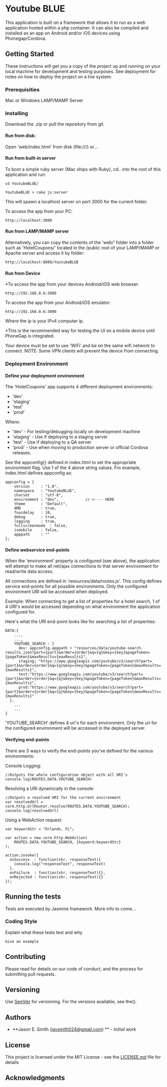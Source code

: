 
# Youtube BLUE

This application is built on a framework that allows it to
run as a web application hosted within a php container. It can 
also be compiled and installed as an app on Android and/or 
iOS devices using Phonegap/Cordova.


## Getting Started

These instructions will get you a copy of the project up and 
running on your local machine for development and testing purposes. 
See deployment for notes on how to deploy the project on a 
live system.

### Prerequisities

Mac or Windows
LAMP/MAMP Server


### Installing

Download the .zip or pull the repository from git. 

#### Run from disk:
Open 'web/index.html' from disk (file:///) or... 

#### Run from built-in server
To boot a simple ruby server (Mac ships with Ruby), cd.. into
the root of this application and run:

```
cd YoutubeBLUE/
```

```
YoutubeBLUE > rake js:server
```

This will spawn a localhost server on port 3000 for 
the current folder.

To access the app from your PC:
```
http://localhost:3000
```


#### Run from LAMP/MAMP server
Alternatively, you can copy the contents of the 'web/' folder into a folder 
such as 'HotelCoupons/' located in the /public root of your LAMP/MAMP or 
Apache server and access it by folder:

```
http://localhost:8888/YoutubeBLUE
```

#### Run from Device
*To access the app from your devices Android/iOS web browser:
```
http://192.168.0.6:3000
```

To access the app from your Android/iOS emulator:
```
http://192.168.0.6:3000
```

Where the ip is your IPv4 computer ip.

*This is the recommended way for testing the UI on a mobile device until
PhoneGap is integrated. 

Your device must be set to use 'WiFi' and be on the same wifi network to connect.
NOTE: Some VPN clients will prevent the device from connecting.



### Deployment Environment

#### Define your deployment environment
The 'HotelCoupons' app supports 4 different deployment environments:
* 'dev'
* 'staging'
* 'test'
* 'prod'

Where:
* 'dev' - For testing/debugging locally on development machine
* 'staging' - Use if deploying to a staging server
* 'test' - Use if deploying to a QA server
* 'prod' - Use when moving to production server or official Cordova releases.

See the appconfig{} defined in index.html to set the appropriate
environment flag. Use 1 of the 4 above string values. Fro example,
index.html defines appconfig as:

```
appconfig = {
	version		: "1.0",
    namespace	: "YoutubeBLUE",
    charset		: "utf-8",
    environment	: "dev",			// <---- HERE
    theme		: "Default",
    AMD			: true,
    foucdelay	: 10,
    debug		: true,
    logging		: true,
    fullscreenmode	: false,
    ismobile	: false,
    apppath		: ""
};
```

#### Define webservice end-points
When the 'environment' property is configured (see above), the application will attempt 
to make all net/ajax connections to that server environment for read/write data access.

All connections are defined in 'resources/data/routes.js'. This config
defines service end-points for all possible environments. Only
the configured environment URI will be accessed when deployed.

Example: When connecting to get a list of properties for a hotel search, 1 of 4
URI's would be accessed depending on what environment the application configured
for.

Here's what the URI end-point looks like for searching a list of properties:

```
DATA:{
	...,
	...,
	YOUTUBE_SEARCH : {
      dev: appconfig.apppath + "resources/data/youtube-search-results.json?part={part}&order={order}&q={q}&key={key}&pageToken={pageToken}&maxResults={maxResults}",
      staging: "https://www.googleapis.com/youtube/v3/search?part={part}&order={order}&q={q}&key={key}&pageToken={pageToken}&maxResults={maxResults}",
      test:"https://www.googleapis.com/youtube/v3/search?part={part}&order={order}&q={q}&key={key}&pageToken={pageToken}&maxResults={maxResults}",
      prod:"https://www.googleapis.com/youtube/v3/search?part={part}&order={order}&q={q}&key={key}&pageToken={pageToken}&maxResults={maxResults}"
  },
	...
	...
}
```

'YOUTUBE_SEARCH' defines 4 uri's for each environment. Only the uri for
the configured environment will be accessed in the deployed server.

#### Verifying end-points
There are 3 ways to verify the end-points you've defined for the various 
environments:

Console Logging:
```
//Outputs the whole configuration object with all URI's
console.log(ROUTES.DATA.YOUTUBE_SEARCH)
```

Resolving a URI dynamically in the console:
```
//Outputs a resolved URI for the current environment
var resolvedUrl = core.http.UrlRouter.resolve(ROUTES.DATA.YOUTUBE_SEARCH);
console.log(resolvedUrl)
```


Using a WebAction request:
```
var keywordStr = "Orlando, FL";

var action = new core.http.WebAction(
    ROUTES.DATA.YOUTUBE_SEARCH, {keyword:keywordStr}
);

action.invoke({
  onSuccess  : function(xhr, responseText){
    console.log("responseText", responseText)
  },
  onFailure  : function(xhr, responseText){},
  onRejected : function(xhr, responseText){}
});
```


## Running the tests
Tests are executed by Jasmine framework. More info to come...


### Coding Style

Explain what these tests test and why

```
Give an example
```

## Contributing

Please read for details on our code of conduct, and the process for submitting pull requests.

## Versioning

Use [SemVer](http://semver.org/) for versioning. For the versions available, 
see the(). 

## Authors

* **Jason E. Smith (jaysmith024@gmail.com) ** - *Initial work*

## License

This project is licensed under the MIT License - see the [LICENSE.md](LICENSE.md) file for details

## Acknowledgments

